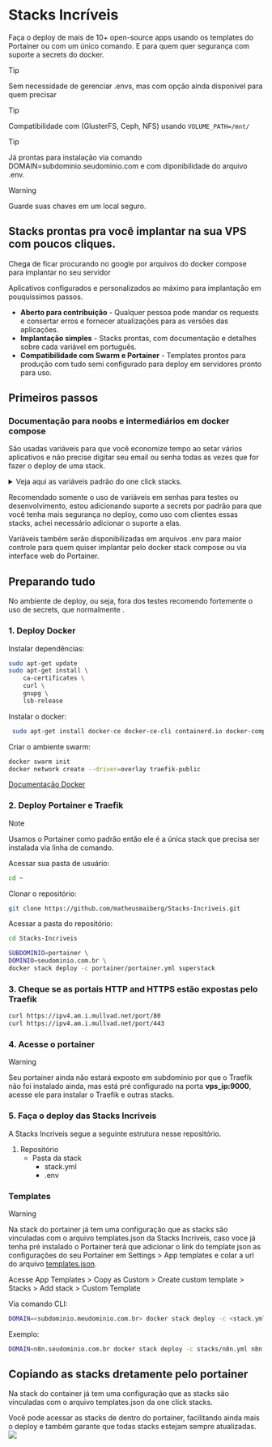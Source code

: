 # Stacks Incríveis

Faça o deploy de mais de 10+ open-source apps usando os templates do Portainer ou com um único comando. E para quem quer segurança com suporte a secrets do docker.

> [!TIP]
> Sem necessidade de gerenciar .envs, mas com opção ainda disponivel para quem precisar

> [!TIP]
> Compatibilidade com (GlusterFS, Ceph, NFS) usando `VOLUME_PATH=/mnt/`

> [!TIP]
> Já prontas para instalação via comando DOMAIN=subdominio.seudominio.com e com diponibilidade do arquivo .env.

> [!WARNING]
> Guarde suas chaves em um local seguro.

## Stacks prontas pra você implantar na sua VPS com poucos cliques. 

Chega de ficar procurando no google por arquivos do docker compose para implantar no seu servidor

Aplicativos configurados e personalizados ao máximo para implantação em pouquissimos passos.

- **Aberto para contribuição** - Qualquer pessoa pode mandar os requests e consertar erros e fornecer atualizações para as versões das aplicações.
- **Implantação simples** - Stacks prontas, com documentação e detalhes sobre cada variável em português.
- **Compatibilidade com Swarm e Portainer** - Templates prontos para produção com tudo semi configurado para deploy em servidores pronto para uso.

## Primeiros passos

### Documentação para noobs e intermediários em docker compose

São usadas variáveis para que você economize tempo ao setar vários aplicativos e não precise digitar seu email ou senha todas as vezes que for fazer o deploy de uma stack.

<details><summary>Veja aqui as variáveis padrão do one click stacks.</summary>

- **DOMINIO** - Seu dominio padrão. Ex: seudominio.com.br
- **ACME_EMAIL** - Email usado para aquisição dos certificados Let's Encrypt. SUPER IMPORTANTE
- **SMTP_SENDER** - Email que irá aparecer quando se envia um email novo pelo servidor. Ex: <nao-responda@gmail.com>
- **SMTP_SERVER** - Endereço do servidor SMTP que irá enviar os emails. Ex: gmail.smtp.com ou mail.seudominio.com
- **SMTP_USER** - Usuário que ira logar no servidor SMTP, normalmente é seu email principal. Ex: <seuemail@gmail.com>
- **SMTP_PASSWORD** - Senha do seu email ou senha de aplicativo. [Saiba mais sobre senhas de aplicativo](https://atendimento.tecnospeed.com.br/hc/pt-br/articles/4418115119127-Como-criar-senha-de-aplicativo-para-email)
- **NUMBER** - Uma aplicação pode ter varias instancias rodando, -1 -2 -3 -4, se não alterada o padrão será -1. Ex: Portainer-1
- **VERSION** - A versão da aplicação a ser usada no container, se não alterada será usada a ultima versão estável do aplicativo.
- **TRUSTED_IPS** - IP dos servidores que vão se conectar a suas aplicações, se não alterado o padrão sera somente o localhost.

</details>

Recomendado somente o uso de variáveis em senhas para testes ou desenvolvimento, estou adicionando suporte a secrets por padrão para que você tenha mais segurança no deploy, como uso com clientes essas stacks, achei necessário adicionar o suporte a elas.

Variáveis também serão disponibilizadas em arquivos .env para maior controle para quem quiser implantar pelo docker stack compose ou via interface web do Portainer.

## Preparando tudo

No ambiente de deploy, ou seja, fora dos testes recomendo fortemente o uso de secrets, que normalmente .

### 1. Deploy Docker

Instalar dependências:

```bash
sudo apt-get update
sudo apt-get install \
    ca-certificates \
    curl \
    gnupg \
    lsb-release
```

Instalar o docker:

```bash
 sudo apt-get install docker-ce docker-ce-cli containerd.io docker-compose-plugin
```

Criar o ambiente swarm:

```bash
docker swarm init
docker network create --driver=overlay traefik-public
```

[Documentação Docker](https://docs.docker.com/engine/install/ubuntu/)

### 2. Deploy Portainer e Traefik

> [!NOTE]
> Usamos o Portainer como padrão então ele é a única stack que precisa ser instalada via linha de comando.

Acessar sua pasta de usuário:

```bash
cd ~
```

Clonar o repositório:

```bash
git clone https://github.com/matheusmaiberg/Stacks-Incriveis.git
```

Acessar a pasta do repositório:

```bash
cd Stacks-Incriveis
```

```bash
SUBDOMINIO=portainer \
DOMINIO=seudominio.com.br \
docker stack deploy -c portainer/portainer.yml superstack
```

### 3. Cheque se as portais HTTP and HTTPS estão expostas pelo Traefik

```bash
curl https://ipv4.am.i.mullvad.net/port/80
curl https://ipv4.am.i.mullvad.net/port/443
```

### 4. Acesse o portainer

> [!WARNING]
> Seu portainer ainda não estará exposto em subdominio por que o Traefik não foi instalado ainda, mas está pré configurado na porta **vps_ip:9000**, acesse ele para instalar o Traefik e outras stacks.

### 5. Faça o deploy das Stacks Incriveis

A Stacks Incriveis segue a seguinte estrutura nesse repositório.

1. Repositório
   - Pasta da stack
     - stack.yml
     - .env

### Templates

> [!WARNING]
> Na stack do portainer já tem uma configuração que as stacks são vinculadas com o arquivo templates.json da Stacks Incriveis, caso voce já tenha pré instalado o Portainer terá que adicionar o link do template json as configurações do seu Portainer em Settings > App templates e colar a url do arquivo [templates.json](https://raw.githubusercontent.com/matheusmaiberg/one-click-stacks/main/templates.json).

Acesse App Templates > Copy as Custom > Create custom template > Stacks > Add stack > Custom Template

Via comando CLI:

```bash
DOMAIN=<subdominio.meudominio.com.br> docker stack deploy -c <stack.yml> <nome_da_aplicação>
```

Exemplo:

```bash
DOMAIN=n8n.seudominio.com.br docker stack deploy -c stacks/n8n.yml n8n
```

## Copiando as stacks dretamente pelo portainer

Na stack do container já tem uma configuração que as stacks são vinculadas com o arquivo templates.json da one click stacks.

Você pode acessar as stacks de dentro do portainer, facilitando ainda mais o deploy e também garante que todas stacks estejam sempre atualizadas.
![](https://user-images.githubusercontent.com/119268809/209490086-f20a83fc-a7bb-4684-a6fa-d712bc17b48e.png)
